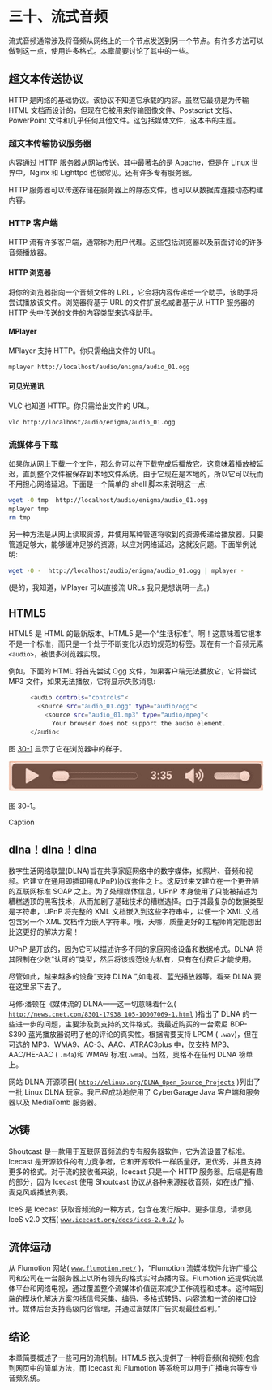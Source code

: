 # 三十、流式音频

流式音频通常涉及将音频从网络上的一个节点发送到另一个节点。有许多方法可以做到这一点，使用许多格式。本章简要讨论了其中的一些。

## 超文本传送协议

HTTP 是网络的基础协议。该协议不知道它承载的内容。虽然它最初是为传输 HTML 文档而设计的，但现在它被用来传输图像文件、Postscript 文档、PowerPoint 文件和几乎任何其他文件。这包括媒体文件，这本书的主题。

### 超文本传输协议服务器

内容通过 HTTP 服务器从网站传送。其中最著名的是 Apache，但是在 Linux 世界中，Nginx 和 Lighttpd 也很常见。还有许多专有服务器。

HTTP 服务器可以传送存储在服务器上的静态文件，也可以从数据库连接动态构建内容。

### HTTP 客户端

HTTP 流有许多客户端，通常称为用户代理。这些包括浏览器以及前面讨论的许多音频播放器。

#### HTTP 浏览器

将你的浏览器指向一个音频文件的 URL，它会将内容传递给一个助手，该助手将尝试播放该文件。浏览器将基于 URL 的文件扩展名或者基于从 HTTP 服务器的 HTTP 头中传送的文件的内容类型来选择助手。

#### MPlayer

MPlayer 支持 HTTP。你只需给出文件的 URL。

```sh
mplayer http://localhost/audio/enigma/audio_01.ogg

```

#### 可见光通讯

VLC 也知道 HTTP。你只需给出文件的 URL。

```sh
vlc http://localhost/audio/enigma/audio_01.ogg

```

### 流媒体与下载

如果你从网上下载一个文件，那么你可以在下载完成后播放它。这意味着播放被延迟，直到整个文件被保存到本地文件系统。由于它现在是本地的，所以它可以玩而不用担心网络延迟。下面是一个简单的 shell 脚本来说明这一点:

```sh
wget -O tmp  http://localhost/audio/enigma/audio_01.ogg
mplayer tmp
rm tmp

```

另一种方法是从网上读取资源，并使用某种管道将收到的资源传递给播放器。只要管道足够大，能够缓冲足够的资源，以应对网络延迟，这就没问题。下面举例说明:

```sh
wget -O -  http://localhost/audio/enigma/audio_01.ogg | mplayer -

```

(是的，我知道，MPlayer 可以直接流 URLs 我只是想说明一点。)

## HTML5

HTML5 是 HTML 的最新版本。HTML5 是一个“生活标准”。啊！这意味着它根本不是一个标准，而只是一个处于不断变化状态的规范的标签。现在有一个音频元素`<audio>`，被很多浏览器实现。

例如，下面的 HTML 将首先尝试 Ogg 文件，如果客户端无法播放它，它将尝试 MP3 文件，如果无法播放，它将显示失败消息:

```sh
      <audio controls="controls"<
        <source src="audio_01.ogg" type="audio/ogg"<
          <source src="audio_01.mp3" type="audio/mpeg"<
            Your browser does not support the audio element.
      </audio<

```

图 [30-1](#Fig1) 显示了它在浏览器中的样子。

![A435426_1_En_30_Fig1_HTML.jpg](img/A435426_1_En_30_Fig1_HTML.jpg)

图 30-1。

Caption

## dlna！dlna！dlna

数字生活网络联盟(DLNA)旨在共享家庭网络中的数字媒体，如照片、音频和视频。它建立在通用即插即用(UPnP)协议套件之上。这反过来又建立在一个更丑陋的互联网标准 SOAP 之上。为了处理媒体信息，UPnP 本身使用了只能被描述为糟糕透顶的黑客技术，从而加剧了基础技术的糟糕选择。由于其最复杂的数据类型是字符串，UPnP 将完整的 XML 文档嵌入到这些字符串中，以便一个 XML 文档包含另一个 XML 文档作为嵌入字符串。哦，天哪，质量更好的工程师肯定能想出比这更好的解决方案！

UPnP 是开放的，因为它可以描述许多不同的家庭网络设备和数据格式。DLNA 将其限制在少数“认可的”类型，然后将该规范设为私有，只有在付费后才能使用。

尽管如此，越来越多的设备“支持 DLNA ”,如电视、蓝光播放器等。看来 DLNA 要在这里呆下去了。

马修·潘顿在《媒体流的 DLNA——这一切意味着什么( [`http://news.cnet.com/8301-17938_105-10007069-1.html`](http://news.cnet.com/8301-17938_105-10007069-1.html) )指出了 DLNA 的一些进一步的问题，主要涉及到支持的文件格式。我最近购买的一台索尼 BDP-S390 蓝光播放器说明了他的评论的真实性。根据需要支持 LPCM ( `.wav`)，但在可选的 MP3、WMA9、AC-3、AAC、ATRAC3plus 中，仅支持 MP3、AAC/HE-AAC ( `.m4a`)和 WMA9 标准(`.wma`)。当然，奥格不在任何 DLNA 榜单上。

网站 DLNA 开源项目( [`http://elinux.org/DLNA_Open_Source_Projects`](http://elinux.org/DLNA_Open_Source_Projects) )列出了一批 Linux DLNA 玩家。我已经成功地使用了 CyberGarage Java 客户端和服务器以及 MediaTomb 服务器。

## 冰铸

Shoutcast 是一款用于互联网音频流的专有服务器软件，它为流设置了标准。Icecast 是开源软件的有力竞争者，它和开源软件一样质量好，更优秀，并且支持更多的格式。对于流的接收者来说，Icecast 只是一个 HTTP 服务器。后端是有趣的部分，因为 Icecast 使用 Shoutcast 协议从各种来源接收音频，如在线广播、麦克风或播放列表。

IceS 是 Icecast 获取音频流的一种方式，包含在发行版中。更多信息，请参见 IceS v2.0 文档( [`www.icecast.org/docs/ices-2.0.2/`](http://www.icecast.org/docs/ices-2.0.2/) )。

## 流体运动

从 Flumotion 网站( [`www.flumotion.net/`](http://www.flumotion.net/) )，“Flumotion 流媒体软件允许广播公司和公司在一台服务器上以所有领先的格式实时点播内容。Flumotion 还提供流媒体平台和网络电视，通过覆盖整个流媒体价值链来减少工作流程和成本。这种端到端的模块化解决方案包括信号采集、编码、多格式转码、内容流和一流的接口设计。媒体后台支持高级内容管理，并通过富媒体广告实现最佳盈利。”

## 结论

本章简要概述了一些可用的流机制。HTML5 嵌入提供了一种将音频(和视频)包含到网页中的简单方法，而 Icecast 和 Flumotion 等系统可以用于广播电台等专业音频系统。